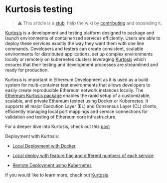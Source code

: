 # Kurtosis testing

> :warning: This article is a [stub](https://en.wikipedia.org/wiki/Wikipedia:Stub), help the wiki by [contributing](/contributing.md) and expanding it.

[Kurtosis](https://www.kurtosis.com/) is a development and testing platform designed to package and launch environments of containerized services efficiently. Users are able to deploy these services exactly the way they want them with one line commands. Developers and testers can create consistent, scalable environments for distributed applications, set up complex environments locally or remotely on kubernetes clusters leveraging [Kurtosis](https://github.com/kurtosis-tech/kurtosis) which ensures that their testing and development processes are streamlined and ready for production.

Kurtosis is important in Ethereum Development as it is used as a build system for multi-container test environments that allows developers to easily create reproducible Ethereum network instances locally. The [Ethereum Kurtosis package](https://github.com/kurtosis-tech/ethereum-package) enables the rapid setup of a customizable, scalable, and private Ethereum testnet using Docker or Kubernetes. It supports all major Execution Layer (EL) and Consensus Layer (CL) clients, efficiently managing local port mappings and service connections for validation and testing of Ethereum core infrastructure.

For a deeper dive into Kurtosis, check out this [post](https://ethpandaops.io/posts/kurtosis-deep-dive/)

Deployment with Kurtosis:

- [Local Deployment with Docker](https://docs.kurtosis.com/#:~:text=Local-,Deploy,-on%20Docker%E2%80%8B)

- [Local deploy with feature flag and different numbers of each service](https://docs.kurtosis.com/#:~:text=different%20numbers%20of-,each,-service%E2%80%8B)

- [Remote Deployment using Kubernetes](https://docs.kurtosis.com/#:~:text=Remote-,deploy,-on%20Kubernetes%E2%80%8B)

If you would like to learn more, check out [Kurtosis](https://docs.kurtosis.com/quickstart)
